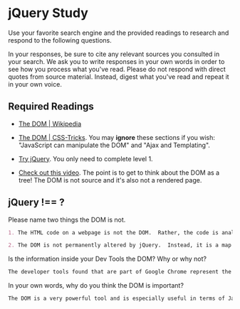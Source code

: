 # jQuery Study

Use your favorite search engine and the provided readings to research and
respond to the following questions.

In your responses, be sure to cite any relevant sources you consulted in your
search. We ask you to write responses in your own words in order to see how you
process what you've read. Please do not respond with direct quotes from source
material. Instead, digest what you've read and repeat it in your own voice.

## Required Readings

-   [The DOM | Wikipedia](https://en.wikipedia.org/wiki/Document_Object_Model)

-   [The DOM | CSS-Tricks](https://css-tricks.com/dom/). You may **ignore**
    these sections if you wish: "JavaScript can manipulate the DOM" and "Ajax
    and Templating".

-   [Try jQuery](http://try.jquery.com/). You only need to complete level 1.

-   [Check out this video](https://www.youtube.com/watch?v=n1cKlKM3jYI). The
point is to get to think about the DOM as a tree! The DOM is not source and
it's also not a rendered page.

## jQuery !== ?

Please name two things the DOM is not.

```md
1. The HTML code on a webpage is not the DOM.  Rather, the code is analyzed by a web browser, such as Google Chrome, which then creates the DOM

2. The DOM is not permanently altered by jQuery.  Instead, it is a map for jQuery to navigate in order to make temporary modification to the code.
```

Is the information inside your Dev Tools the DOM? Why or why not?

```md
The developer tools found that are part of Google Chrome represent the DOM.  Note that this contrasts with the source code, which cannot be thought of as the DOM.  This is because the code undergoes interpretation by the web browser which make adjustments and alter the code.  This is seen when a developer makes a mistake in the code and Google Chrome "forgives" the mistake and alters the code slightly.  But, the final changes are found in the developer tools and represent an accurate depiction of the DOM.
```

In your own words, why do you think the DOM is important?

```md
The DOM is a very powerful tool and is especially useful in terms of JavaScript/jQuery.  It can be used in order to animate a webpage and make it more interactive.  For instance, if you would like a color to change when a button is pressed, the conditional statement can alter the DOM in real time, without having to reload a page.  Thus, being able to manipulate the DOM is an essential part of web interactivity.
```
